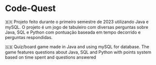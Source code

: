 # Code-Quest
🇧🇷 Projeto feito durante o primeiro semestre de 2023 utilizando Java e mySQL. O projeto é um jogo de tabuleiro com diversas perguntas sobre Java, SQL e Python com pontuação baseada em tempo decorrido e perguntas respondidas. <br>

🇬🇧 Quiz/board game made in Java and using mySQL for database. The game features questions about Java, SQL and Python with points system based on time spent and questions answered
